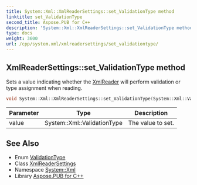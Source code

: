 ```yaml
---
title: System::Xml::XmlReaderSettings::set_ValidationType method
linktitle: set_ValidationType
second_title: Aspose.PUB for C++
description: 'System::Xml::XmlReaderSettings::set_ValidationType method. Sets a value indicating whether the XmlReader will perform validation or type assignment when reading in C++.'
type: docs
weight: 3600
url: /cpp/system.xml/xmlreadersettings/set_validationtype/
---
```

## XmlReaderSettings::set_ValidationType method


Sets a value indicating whether the [XmlReader](../../xmlreader/) will perform validation or type assignment when reading.

```cpp
void System::Xml::XmlReaderSettings::set_ValidationType(System::Xml::ValidationType value)
```


| Parameter | Type | Description |
| --- | --- | --- |
| value | System::Xml::ValidationType | The value to set. |

## See Also

* Enum [ValidationType](../../validationtype/)
* Class [XmlReaderSettings](../)
* Namespace [System::Xml](../../)
* Library [Aspose.PUB for C++](../../../)

